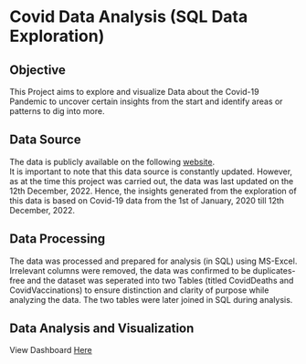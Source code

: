 # Covid Data Analysis (SQL Data Exploration)
## Objective
This Project aims to explore and visualize Data about the Covid-19 Pandemic to uncover 
certain insights from the start and identify areas or patterns to dig into more.
## Data Source
The data is publicly available on the following [website](https://ourworldindata.org/covid-deaths).  
It is important to note that this data source is constantly updated. However, as at the
time this project was carried out, the data was last updated on the 12th December, 2022.
Hence, the insights generated from the exploration of this data is based on Covid-19 data 
from the 1st of January, 2020 till 12th December, 2022.
## Data Processing
The data was processed and prepared for analysis (in SQL) using MS-Excel. Irrelevant columns
were removed, the data was confirmed to be duplicates-free and the dataset was seperated into 
two Tables (titled CovidDeaths and CovidVaccinations) to ensure distinction and clarity of 
purpose while analyzing the data. The two tables were later joined in SQL during analysis. 
## Data Analysis and Visualization



View Dashboard [Here](https://public.tableau.com/app/profile/aderoju.abolaji/viz/CovidDashboard_16715310841420/Dashboard1) 
